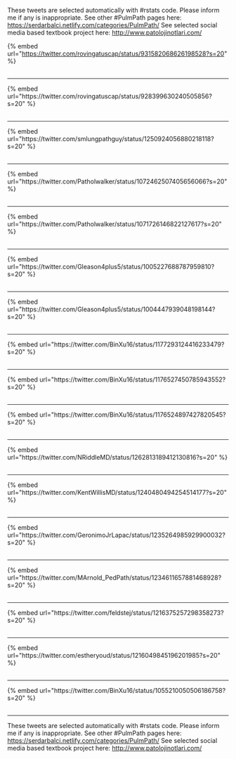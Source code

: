 

These tweets are selected automatically with #rstats code. Please inform me if any is inappropriate.
See other #PulmPath pages here: https://serdarbalci.netlify.com/categories/PulmPath/ 
See selected social media based textbook project here: http://www.patolojinotlari.com/

{% embed url="https://twitter.com/rovingatuscap/status/931582068626198528?s=20" %}<br>
<br>
<hr>
{% embed url="https://twitter.com/rovingatuscap/status/928399630240505856?s=20" %}<br>
<br>
<hr>
{% embed url="https://twitter.com/smlungpathguy/status/1250924056880218118?s=20" %}<br>
<br>
<hr>
{% embed url="https://twitter.com/Patholwalker/status/1072462507405656066?s=20" %}<br>
<br>
<hr>
{% embed url="https://twitter.com/Patholwalker/status/1071726146822127617?s=20" %}<br>
<br>
<hr>
{% embed url="https://twitter.com/Gleason4plus5/status/1005227688787959810?s=20" %}<br>
<br>
<hr>
{% embed url="https://twitter.com/Gleason4plus5/status/1004447939048198144?s=20" %}<br>
<br>
<hr>
{% embed url="https://twitter.com/BinXu16/status/1177293124416233479?s=20" %}<br>
<br>
<hr>
{% embed url="https://twitter.com/BinXu16/status/1176527450785943552?s=20" %}<br>
<br>
<hr>
{% embed url="https://twitter.com/BinXu16/status/1176524897427820545?s=20" %}<br>
<br>
<hr>
{% embed url="https://twitter.com/NRiddleMD/status/1262813189412130816?s=20" %}<br>
<br>
<hr>
{% embed url="https://twitter.com/KentWillisMD/status/1240480494254514177?s=20" %}<br>
<br>
<hr>
{% embed url="https://twitter.com/GeronimoJrLapac/status/1235264985929900032?s=20" %}<br>
<br>
<hr>
{% embed url="https://twitter.com/MArnold_PedPath/status/1234611657881468928?s=20" %}<br>
<br>
<hr>
{% embed url="https://twitter.com/feldstej/status/1216375257298358273?s=20" %}<br>
<br>
<hr>
{% embed url="https://twitter.com/estheryoud/status/1216049845196201985?s=20" %}<br>
<br>
<hr>
{% embed url="https://twitter.com/BinXu16/status/1055210050506186758?s=20" %}<br>
<br>
<hr>


These tweets are selected automatically with #rstats code. Please inform me if any is inappropriate.
See other #PulmPath pages here: https://serdarbalci.netlify.com/categories/PulmPath/ 
See selected social media based textbook project here: http://www.patolojinotlari.com/
